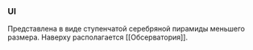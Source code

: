 ### UI
Представлена в виде ступенчатой серебряной пирамиды меньшего размера. Наверху располагается [[Обсерватория]].